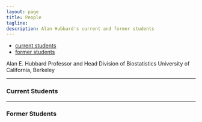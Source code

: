 ```yaml
---
layout: page
title: People
tagline:
description: Alan Hubbard's current and former students
---
```


<div class="navbar">
  <div class="navbar-inner">
      <ul class="nav">
          <li><a href="#current">current students</a></li>
          <li><a href="#former">former students</a></li>
      </ul>
  </div>
</div>


Alan E. Hubbard
Professor and Head
Division of Biostatistics
University of California, Berkeley

---

### <a name="current"></a>Current Students



---

### <a name="former"></a>Former Students



